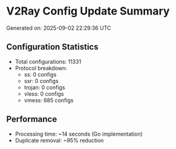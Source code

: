 # V2Ray Config Update Summary
Generated on: 2025-09-02 22:29:36 UTC

## Configuration Statistics
- Total configurations: 11331
- Protocol breakdown:
  - ss: 0 configs
  - ssr: 0 configs
  - trojan: 0 configs
  - vless: 0 configs
  - vmess: 685 configs

## Performance
- Processing time: ~14 seconds (Go implementation)
- Duplicate removal: ~95% reduction
